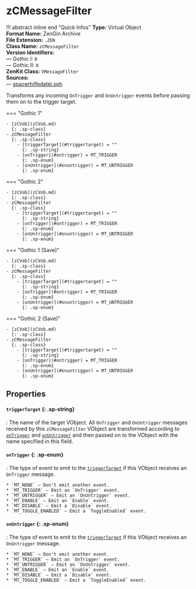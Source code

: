 # zCMessageFilter

!!! abstract inline end "Quick Infos"
    **Type:** Virtual Object<br/>
    **Format Name:** ZenGin Archive<br/>
    **File Extension:** `.ZEN`<br/>
    **Class Name:** `zCMessageFilter`<br/>
    **Version Identifiers:**<br />
    — Gothic I: `0`<br/>
    — Gothic II: `0`<br/>
    **ZenKit Class:** `VMessageFilter`<br/>
    **Sources:**<br/>
    — [spacerhilfedatei.sph](https://wiki.worldofgothic.de/doku.php?id=spacer:hilfedatei)

Transforms any incoming `OnTrigger` and `OnUntrigger` events before passing them on to the trigger target.

=== "Gothic 1"

    - [zCVob](zCVob.md)
      {: .sp-class}
    - zCMessageFilter
      {: .sp-class}
        - [triggerTarget](#triggertarget) = ""
          {: .sp-string}
        - [onTrigger](#ontrigger) = MT_TRIGGER
          {: .sp-enum}
        - [onUntrigger](#onuntrigger) = MT_UNTRIGGER
          {: .sp-enum}

=== "Gothic 2"

    - [zCVob](zCVob.md)
      {: .sp-class}
    - zCMessageFilter
      {: .sp-class}
        - [triggerTarget](#triggertarget) = ""
          {: .sp-string}
        - [onTrigger](#ontrigger) = MT_TRIGGER
          {: .sp-enum}
        - [onUntrigger](#onuntrigger) = MT_UNTRIGGER
          {: .sp-enum}

=== "Gothic 1 (Save)"

    - [zCVob](zCVob.md)
      {: .sp-class}
    - zCMessageFilter
      {: .sp-class}
        - [triggerTarget](#triggertarget) = ""
          {: .sp-string}
        - [onTrigger](#ontrigger) = MT_TRIGGER
          {: .sp-enum}
        - [onUntrigger](#onuntrigger) = MT_UNTRIGGER
          {: .sp-enum}

=== "Gothic 2 (Save)"

    - [zCVob](zCVob.md)
      {: .sp-class}
    - zCMessageFilter
      {: .sp-class}
        - [triggerTarget](#triggertarget) = ""
          {: .sp-string}
        - [onTrigger](#ontrigger) = MT_TRIGGER
          {: .sp-enum}
        - [onUntrigger](#onuntrigger) = MT_UNTRIGGER
          {: .sp-enum}

## Properties

#### `triggerTarget` {: .sp-string}

:   The name of the target VObject. All `OnTrigger` and `OnUntrigger` messages received by this `zCMessageFilter`
    VObject are transformed according to [`onTrigger`](#ontrigger) and [`onUntrigger`](#onuntrigger) and then
    passed on to the VObject with the name specified in this field.

#### `onTrigger` {: .sp-enum}

:   The type of event to emit to the [`triggerTarget`](#triggertarget) if this VObject receives an `OnTrigger` message.
    
    * `MT_NONE` — Don't emit another event.
    * `MT_TRIGGER` — Emit an `OnTrigger` event.
    * `MT_UNTRIGGER` — Emit an `OnUntrigger` event.
    * `MT_ENABLE` — Emit an `Enable` event.
    * `MT_DISABLE` — Emit a `Disable` event.
    * `MT_TOGGLE_ENABLED` — Emit a `ToggleEnabled` event.

#### `onUntrigger` {: .sp-enum}

:   The type of event to emit to the [`triggerTarget`](#triggertarget) if this VObject receives an `OnUntrigger` message.

    * `MT_NONE` — Don't emit another event.
    * `MT_TRIGGER` — Emit an `OnTrigger` event.
    * `MT_UNTRIGGER` — Emit an `OnUntrigger` event.
    * `MT_ENABLE` — Emit an `Enable` event.
    * `MT_DISABLE` — Emit a `Disable` event.
    * `MT_TOGGLE_ENABLED` — Emit a `ToggleEnabled` event.
